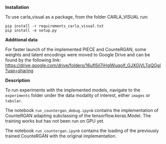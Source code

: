 **Installation**

To use carla_visual as a package, from the folder CARLA_VISUAL run:
```
pip install -r requirements_carla_visual.txt
pip install -e setup.py
```


**Additional data**

For faster launch of the implemented PIECE and CounteRGAN, some weights and 
latent encodings were moved to Google Drive and can be found by the following link:
https://drive.google.com/drive/folders/16ufl5il7iHglWuqolf_GJXGjVLTgQGgl?usp=sharing


**Description**

To run experiments with the implemented models, navigate 
to the `experiments` folder under the data modality of interest,
either `images` or `tabular`.

The notebook `run_countergan_debug.ipynb` contains the implementation 
of CounteRGAN adapting subclassing of the tensorflow.keras.Model. 
The training works but has not been run on GPU yet.

The notebook `run_countergan.ipynb` contains the loading of the previously trained 
CounteRGAN with the original implementation.    
